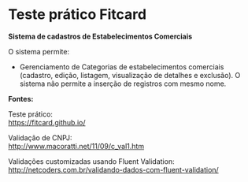 # Teste prático Fitcard

<b>Sistema de cadastros de Estabelecimentos Comerciais</b>

O sistema permite:
- Gerenciamento de Categorias de estabelecimentos comerciais (cadastro, edição, listagem, visualização de detalhes e exclusão). O sistema não permite a inserção de registros com mesmo nome.




<b>Fontes:</b>

Teste prático:<br>
https://fitcard.github.io/


Validação de CNPJ:<br>
http://www.macoratti.net/11/09/c_val1.htm

Validações customizadas usando Fluent Validation: <br>
http://netcoders.com.br/validando-dados-com-fluent-validation/
